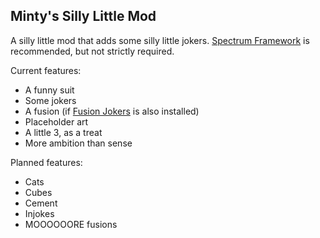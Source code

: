 ## Minty's Silly Little Mod

A silly little mod that adds some silly little jokers. [Spectrum Framework](https://github.com/wingedcatgirl/SpectrumFramework) is recommended, but not strictly required.

Current features:
- A funny suit
- Some jokers
- A fusion (if [Fusion Jokers](https://github.com/lshtech/Fusion-Jokers) is also installed)
- Placeholder art
- A little 3, as a treat
- More ambition than sense

Planned features:
- Cats
- Cubes
- Cement
- Injokes
- MOOOOOORE fusions 
